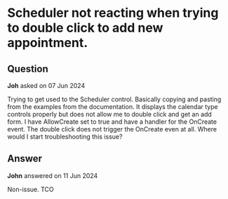 # Scheduler not reacting when trying to double click to add new appointment.

## Question

**Joh** asked on 07 Jun 2024

Trying to get used to the Scheduler control. Basically copying and pasting from the examples from the documentation. It displays the calendar type controls properly but does not allow me to double click and get an add form. I have AllowCreate set to true and have a handler for the OnCreate event. The double click does not trigger the OnCreate even at all. Where would I start troubleshooting this issue?

## Answer

**John** answered on 11 Jun 2024

Non-issue. TCO
